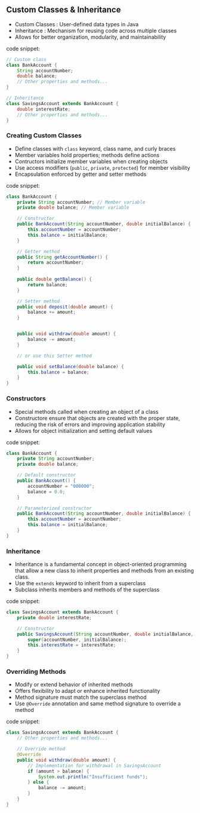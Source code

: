 ## Custom Classes & Inheritance

- Custom Classes : User-defined data types in Java
- Inheritance : Mechanism for reusing code across multiple classes
- Allows for better organization, modularity, and maintainability

code snippet:
```java
// Custom class
class BankAccount {
    String accountNumber;
    double balance;
    // Other properties and methods...
}

// Inheritance
class SavingsAccount extends BankAccount {
    double interestRate;
    // Other properties and methods...
}
```

### Creating Custom Classes

- Define classes with `class` keyword, class name, and curly braces
- Member variables hold properties; methods define actions
- Contructors initialize member variables when creating objects
- Use access modifiers (`public`, `private`, `protected`) for member visibility
- Encapsulation enforced by getter and setter methods

code snippet:
```java
class BankAccount {
    private String accountNumber; // Member variable
    private double balance; // Member variable

    // Constructor
    public BankAccount(String accountNumber, double initialBalance) {
        this.accountNumber = accountNumber;
        this.balance = initialBalance;
    }

    // Getter method
    public String getAccountNumber() {
        return accountNumber;
    }
    
    public double getBalance() {
        return balance;
    }

    // Setter method
    public void deposit(double amount) {
        balance += amount;
    }


    public void withdraw(double amount) {
        balance -= amount;
    }

    // or use this Setter method

    public void setBalance(double balance) {
        this.balance = balance;
    }
}
```

### Constructors
- Special methods called when creating an object of a class
- Constructore ensure that objects are created with the proper state, reducing the risk of errors and improving application stability
- Allows for object initialization and setting default values

code snippet:
```java
class BankAccount {
    private String accountNumber;
    private double balance;

    // Default constructor
    public BankAccount() {
        accountNumber = "000000";
        balance = 0.0;
    }

    // Parameterized constructor
    public BankAccount(String accountNumber, double initialBalance) {
        this.accountNumber = accountNumber;
        this.balance = initialBalance;
    }
}
```

### Inheritance
- Inheritance is a fundamental concept in object-oriented programming that allow a new class to inherit properties and methods from an existing class.
- Use the `extends` keyword to inherit from a superclass
- Subclass inherits members and methods of the superclass

code snippet:
```java
class SavingsAccount extends BankAccount {
    private double interestRate;

    // Constructor
    public SavingsAccount(String accountNumber, double initialBalance, double interestRate) {
        super(accountNumber, initialBalance);
        this.interestRate = interestRate;
    }
}
```

### Overriding Methods
- Modify or extend behavior of inherited methods
- Offers flexibility to adapt or enhance inherited functionality
- Method signature must match the superclass method
- Use `@Override` annotation and same method signature to override a method

code snippet:
```java
class SavingsAccount extends BankAccount {
    // Other properties and methods...

    // Override method
    @Override
    public void withdraw(double amount) {
        // Implementation for withdrawal in SavingsAccount
        if (amount > balance) {
            System.out.println("Insufficient funds");
        } else {
            balance -= amount;
        }     
    }
}